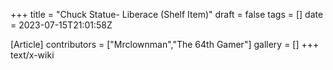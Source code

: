 +++
title = "Chuck Statue- Liberace (Shelf Item)"
draft = false
tags = []
date = 2023-07-15T21:01:58Z

[Article]
contributors = ["Mrclownman","The 64th Gamer"]
gallery = []
+++
text/x-wiki